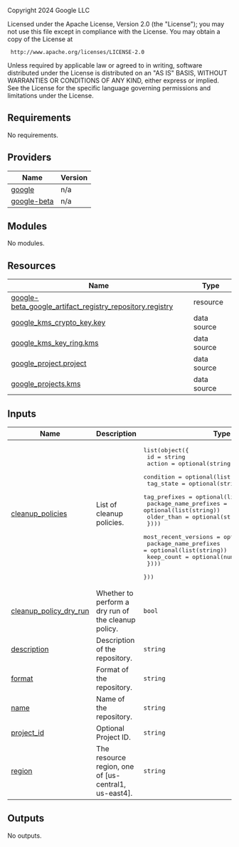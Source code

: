 <!-- BEGIN_TF_DOCS -->
Copyright 2024 Google LLC

Licensed under the Apache License, Version 2.0 (the "License");
you may not use this file except in compliance with the License.
You may obtain a copy of the License at

     http://www.apache.org/licenses/LICENSE-2.0

Unless required by applicable law or agreed to in writing, software
distributed under the License is distributed on an "AS IS" BASIS,
WITHOUT WARRANTIES OR CONDITIONS OF ANY KIND, either express or implied.
See the License for the specific language governing permissions and
limitations under the License.

## Requirements

No requirements.

## Providers

| Name | Version |
|------|---------|
| <a name="provider_google"></a> [google](#provider\_google) | n/a |
| <a name="provider_google-beta"></a> [google-beta](#provider\_google-beta) | n/a |

## Modules

No modules.

## Resources

| Name | Type |
|------|------|
| [google-beta_google_artifact_registry_repository.registry](https://registry.terraform.io/providers/hashicorp/google-beta/latest/docs/resources/google_artifact_registry_repository) | resource |
| [google_kms_crypto_key.key](https://registry.terraform.io/providers/hashicorp/google/latest/docs/data-sources/kms_crypto_key) | data source |
| [google_kms_key_ring.kms](https://registry.terraform.io/providers/hashicorp/google/latest/docs/data-sources/kms_key_ring) | data source |
| [google_project.project](https://registry.terraform.io/providers/hashicorp/google/latest/docs/data-sources/project) | data source |
| [google_projects.kms](https://registry.terraform.io/providers/hashicorp/google/latest/docs/data-sources/projects) | data source |

## Inputs

| Name | Description | Type | Default | Required |
|------|-------------|------|---------|:--------:|
| <a name="input_cleanup_policies"></a> [cleanup\_policies](#input\_cleanup\_policies) | List of cleanup policies. | <pre>list(object({<br>    id     = string<br>    action = optional(string)<br>    condition = optional(list(object({<br>      tag_state             = optional(string)<br>      tag_prefixes          = optional(list(string))<br>      package_name_prefixes = optional(list(string))<br>      older_than            = optional(string)<br>    })))<br>    most_recent_versions = optional(list(object({<br>      package_name_prefixes = optional(list(string))<br>      keep_count            = optional(number)<br>    })))<br>  }))</pre> | <pre>[<br>  {<br>    "action": "DELETE",<br>    "condition": [<br>      {<br>        "older_than": "2592000s",<br>        "tag_prefixes": [<br>          "alpha",<br>          "v0"<br>        ],<br>        "tag_state": "TAGGED"<br>      }<br>    ],<br>    "id": "delete-prerelease"<br>  }<br>]</pre> | no |
| <a name="input_cleanup_policy_dry_run"></a> [cleanup\_policy\_dry\_run](#input\_cleanup\_policy\_dry\_run) | Whether to perform a dry run of the cleanup policy. | `bool` | `false` | no |
| <a name="input_description"></a> [description](#input\_description) | Description of the repository. | `string` | `""` | no |
| <a name="input_format"></a> [format](#input\_format) | Format of the repository. | `string` | `"DOCKER"` | no |
| <a name="input_name"></a> [name](#input\_name) | Name of the repository. | `string` | n/a | yes |
| <a name="input_project_id"></a> [project\_id](#input\_project\_id) | Optional Project ID. | `string` | `null` | no |
| <a name="input_region"></a> [region](#input\_region) | The resource region, one of [us-central1, us-east4]. | `string` | `"us-central1"` | no |

## Outputs

No outputs.
<!-- END_TF_DOCS -->

